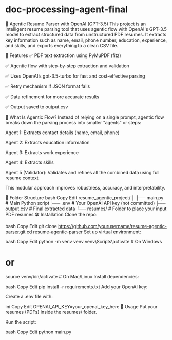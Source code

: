 # doc-processing-agent-final
🧠 Agentic Resume Parser with OpenAI (GPT-3.5)
This project is an intelligent resume parsing tool that uses agentic flow with OpenAI's GPT-3.5 model to extract structured data from unstructured PDF resumes. It extracts key information such as name, email, phone number, education, experience, and skills, and exports everything to a clean CSV file.

🚀 Features
✅ PDF text extraction using PyMuPDF (fitz)

✅ Agentic flow with step-by-step extraction and validation

✅ Uses OpenAI’s gpt-3.5-turbo for fast and cost-effective parsing

✅ Retry mechanism if JSON format fails

✅ Data refinement for more accurate results

✅ Output saved to output.csv

🧠 What Is Agentic Flow?
Instead of relying on a single prompt, agentic flow breaks down the parsing process into smaller “agents” or steps:

Agent 1: Extracts contact details (name, email, phone)

Agent 2: Extracts education information

Agent 3: Extracts work experience

Agent 4: Extracts skills

Agent 5 (Validator): Validates and refines all the combined data using full resume context

This modular approach improves robustness, accuracy, and interpretability.

📂 Folder Structure
bash
Copy
Edit
resume_agentic_project/
│
├── main.py               # Main Python script
├── .env                  # Your OpenAI API key (not committed)
├── output.csv            # Final extracted data
└── resumes/              # Folder to place your input PDF resumes
🛠️ Installation
Clone the repo:

bash
Copy
Edit
git clone https://github.com/yourusername/resume-agentic-parser.git
cd resume-agentic-parser
Set up virtual environment:

bash
Copy
Edit
python -m venv venv
venv\Scripts\activate  # On Windows
# or
source venv/bin/activate  # On Mac/Linux
Install dependencies:

bash
Copy
Edit
pip install -r requirements.txt
Add your OpenAI key:

Create a .env file with:

ini
Copy
Edit
OPENAI_API_KEY=your_openai_key_here
📄 Usage
Put your resumes (PDFs) inside the resumes/ folder.

Run the script:

bash
Copy
Edit
python main.py
